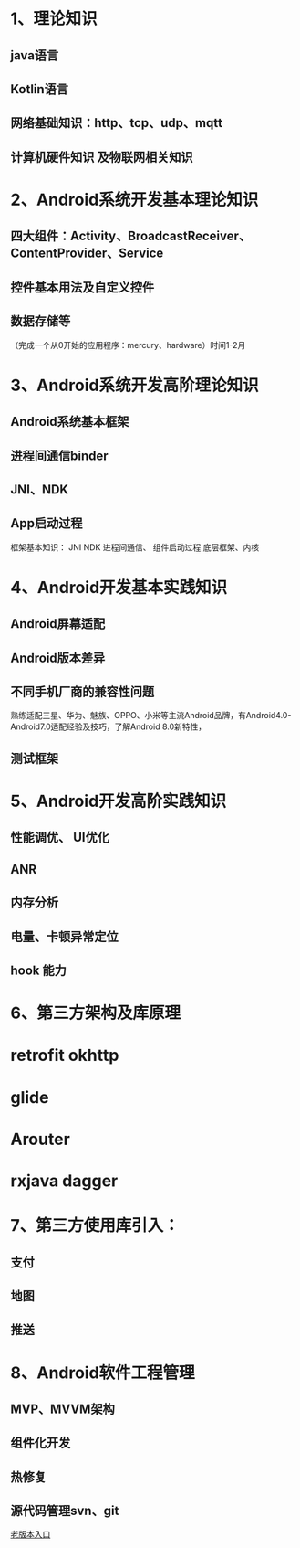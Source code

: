 # 1、理论知识

## java语言

## Kotlin语言

## 网络基础知识：http、tcp、udp、mqtt

## 计算机硬件知识 及物联网相关知识

# 2、Android系统开发基本理论知识


## 四大组件：Activity、BroadcastReceiver、ContentProvider、Service

## 控件基本用法及自定义控件

## 数据存储等


（完成一个从0开始的应用程序：mercury、hardware）时间1-2月

# 3、Android系统开发高阶理论知识

## Android系统基本框架

## 进程间通信binder

## JNI、NDK

## App启动过程

框架基本知识： JNI NDK 进程间通信、 组件启动过程
底层框架、内核

# 4、Android开发基本实践知识

## Android屏幕适配

## Android版本差异

## 不同手机厂商的兼容性问题

熟练适配三星、华为、魅族、OPPO、小米等主流Android品牌，有Android4.0-Android7.0适配经验及技巧，了解Android 8.0新特性，

## 测试框架

# 5、Android开发高阶实践知识

## 性能调优、 UI优化

## ANR

## 内存分析

## 电量、卡顿异常定位

## hook 能力

# 6、第三方架构及库原理

# retrofit okhttp

# glide

# Arouter

# rxjava dagger

# 7、第三方使用库引入：

## 支付

## 地图

## 推送


# 8、Android软件工程管理

## MVP、MVVM架构

## 组件化开发


## 热修复

## 源代码管理svn、git

[老版本入口](https://github.com/geekist/developer_guide/blob/main/README.md)

